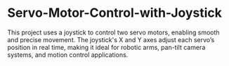 # Servo-Motor-Control-with-Joystick
This project uses a joystick to control two servo motors, enabling smooth and precise movement. The joystick's X and Y axes adjust each servo’s position in real time, making it ideal for robotic arms, pan-tilt camera systems, and motion control applications.
